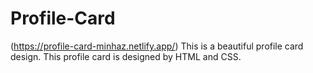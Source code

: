 # Profile-Card
(https://profile-card-minhaz.netlify.app/)
This is a beautiful profile card design. This profile card is designed by HTML and CSS.
